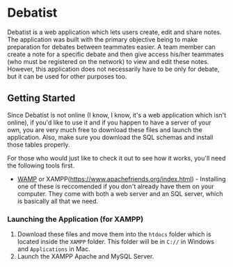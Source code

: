 # Debatist
Debatist is a web application which lets users create, edit and share notes. The application was built with the primary objective being to make preparation for debates between teammates easier. A team member can create a note for a specific debate and then give access his/her teammates (who must be registered on the network) to view and edit these notes. However, this application does not necessarily have to be only for debate, but it can be used for other purposes too.

## Getting Started
Since Debatist is not online (I know, I know, it's a web application which isn't online), if you'd like to use it and if you happen to have a server of your own, you are very much free to download these files and launch the application. Also, make sure you download the SQL schemas and install those tables properly.

For those who would just like to check it out to see how it works, you'll need the following tools first.
* [WAMP](http://www.wampserver.com/en/) or XAMPP(https://www.apachefriends.org/index.html) - Installing one of these is reccomended if you don't already have them on your computer. They come with both a web server and an SQL server, which is basically all that we need.

### Launching the Application (for XAMPP)
1. Download these files and move them into the ```htdocs``` folder which is located inside the ```XAMPP``` folder. This folder will be in ```C://``` in Windows and ```Applications``` in Mac.
2. Launch the XAMPP Apache and MySQL Server. 
